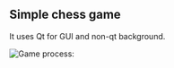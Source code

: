 Simple chess game
-------------------

It uses Qt for GUI and non-qt background.

![Game process:](https://github.com/Shadasviar/chess/tree/master/docks/Screenshot_20180117_235108.png "Game process")

